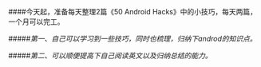 ####今天起，准备每天整理2篇《50 Android Hacks》中的小技巧，每天两篇，一个月可以完工。

#####*第一、自己可以学习到一些技巧，同时也梳理，归纳下androd的知识点。*


#####*第二、可以顺便提高下自己阅读英文以及归纳总结的能力。*